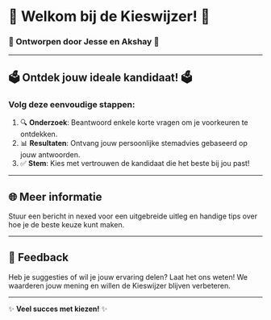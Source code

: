 # 🌟 **Welkom bij de Kieswijzer!** 🌟

### 🎉 Ontworpen door Jesse en Akshay 🎉

---

## 🗳️ **Ontdek jouw ideale kandidaat!** 🗳️

### Volg deze eenvoudige stappen:

1. 🔍 **Onderzoek**: Beantwoord enkele korte vragen om je voorkeuren te ontdekken.
2. 📊 **Resultaten**: Ontvang jouw persoonlijke stemadvies gebaseerd op jouw antwoorden.
3. ✅ **Stem**: Kies met vertrouwen de kandidaat die het beste bij jou past!

---

## 🌐 **Meer informatie**

Stuur een bericht in nexed voor een uitgebreide uitleg en handige tips over hoe je de beste keuze kunt maken.

---

## 💬 **Feedback**

Heb je suggesties of wil je jouw ervaring delen? Laat het ons weten! We waarderen jouw mening en willen de Kieswijzer blijven verbeteren.

---

✨ **Veel succes met kiezen!** ✨
